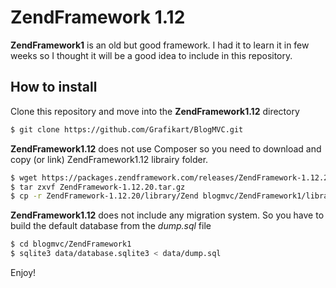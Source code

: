 ZendFramework 1.12
==================

**ZendFramework1** is an old but good framework. I had it to learn it in few weeks so I thought it will be a good idea to include in this repository.


How to install
--------------

Clone this repository and move into the **ZendFramework1.12** directory

```bash
$ git clone https://github.com/Grafikart/BlogMVC.git
```

**ZendFramework1.12** does not use Composer so you need to download and copy (or link) ZendFramework1.12 librairy folder.

```bash
$ wget https://packages.zendframework.com/releases/ZendFramework-1.12.20/ZendFramework-1.12.20.tar.gz
$ tar zxvf ZendFramework-1.12.20.tar.gz
$ cp -r ZendFramework-1.12.20/library/Zend blogmvc/ZendFramework1/library/
```

**ZendFramework1.12** does not include any migration system. So you have to build the default database from the *dump.sql* file

```bash
$ cd blogmvc/ZendFramework1
$ sqlite3 data/database.sqlite3 < data/dump.sql
```

Enjoy!